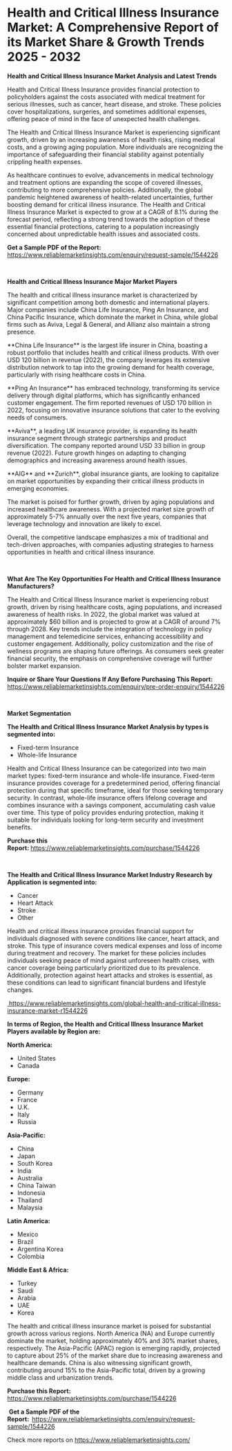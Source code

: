 <p><h1>Health and Critical Illness Insurance Market: A Comprehensive Report of its Market Share & Growth Trends 2025 - 2032</h1></p><p><strong>Health and Critical Illness Insurance Market Analysis and Latest Trends</strong></p>
<p><p>Health and Critical Illness Insurance provides financial protection to policyholders against the costs associated with medical treatment for serious illnesses, such as cancer, heart disease, and stroke. These policies cover hospitalizations, surgeries, and sometimes additional expenses, offering peace of mind in the face of unexpected health challenges. </p><p>The Health and Critical Illness Insurance Market is experiencing significant growth, driven by an increasing awareness of health risks, rising medical costs, and a growing aging population. More individuals are recognizing the importance of safeguarding their financial stability against potentially crippling health expenses. </p><p>As healthcare continues to evolve, advancements in medical technology and treatment options are expanding the scope of covered illnesses, contributing to more comprehensive policies. Additionally, the global pandemic heightened awareness of health-related uncertainties, further boosting demand for critical illness insurance. The Health and Critical Illness Insurance Market is expected to grow at a CAGR of 8.1% during the forecast period, reflecting a strong trend towards the adoption of these essential financial protections, catering to a population increasingly concerned about unpredictable health issues and associated costs.</p></p>
<p><strong>Get a Sample PDF of the Report:&nbsp;</strong> <a href="https://www.reliablemarketinsights.com/enquiry/request-sample/1544226?utm_campaign=3261&utm_medium=2&utm_source=Github&utm_content=ia&utm_term=09032025&utm_id=health-and-critical-illness-insurance">https://www.reliablemarketinsights.com/enquiry/request-sample/1544226</a></p>
<p>&nbsp;</p>
<p><strong>Health and Critical Illness Insurance Major Market Players</strong></p>
<p><p>The health and critical illness insurance market is characterized by significant competition among both domestic and international players. Major companies include China Life Insurance, Ping An Insurance, and China Pacific Insurance, which dominate the market in China, while global firms such as Aviva, Legal & General, and Allianz also maintain a strong presence.</p><p>**China Life Insurance** is the largest life insurer in China, boasting a robust portfolio that includes health and critical illness products. With over USD 120 billion in revenue (2022), the company leverages its extensive distribution network to tap into the growing demand for health coverage, particularly with rising healthcare costs in China. </p><p>**Ping An Insurance** has embraced technology, transforming its service delivery through digital platforms, which has significantly enhanced customer engagement. The firm reported revenues of USD 170 billion in 2022, focusing on innovative insurance solutions that cater to the evolving needs of consumers.</p><p>**Aviva**, a leading UK insurance provider, is expanding its health insurance segment through strategic partnerships and product diversification. The company reported around USD 33 billion in group revenue (2022). Future growth hinges on adapting to changing demographics and increasing awareness around health issues.</p><p>**AIG** and **Zurich**, global insurance giants, are looking to capitalize on market opportunities by expanding their critical illness products in emerging economies. </p><p>The market is poised for further growth, driven by aging populations and increased healthcare awareness. With a projected market size growth of approximately 5-7% annually over the next five years, companies that leverage technology and innovation are likely to excel. </p><p>Overall, the competitive landscape emphasizes a mix of traditional and tech-driven approaches, with companies adjusting strategies to harness opportunities in health and critical illness insurance.</p></p>
<p>&nbsp;</p>
<p><strong>What Are The Key Opportunities For Health and Critical Illness Insurance Manufacturers?</strong></p>
<p><p>The Health and Critical Illness Insurance market is experiencing robust growth, driven by rising healthcare costs, aging populations, and increased awareness of health risks. In 2022, the global market was valued at approximately $60 billion and is projected to grow at a CAGR of around 7% through 2028. Key trends include the integration of technology in policy management and telemedicine services, enhancing accessibility and customer engagement. Additionally, policy customization and the rise of wellness programs are shaping future offerings. As consumers seek greater financial security, the emphasis on comprehensive coverage will further bolster market expansion.</p></p>
<p><strong>Inquire or Share Your Questions If Any Before Purchasing This Report:</strong> <a href="https://www.reliablemarketinsights.com/enquiry/pre-order-enquiry/1544226?utm_campaign=3261&utm_medium=2&utm_source=Github&utm_content=ia&utm_term=09032025&utm_id=health-and-critical-illness-insurance">https://www.reliablemarketinsights.com/enquiry/pre-order-enquiry/1544226</a></p>
<p>&nbsp;</p>
<p><strong>Market Segmentation</strong></p>
<p><strong>The Health and Critical Illness Insurance Market Analysis by types is segmented into:</strong></p>
<p><ul><li>Fixed-term Insurance</li><li>Whole-life Insurance</li></ul></p>
<p><p>Health and Critical Illness Insurance can be categorized into two main market types: fixed-term insurance and whole-life insurance. Fixed-term insurance provides coverage for a predetermined period, offering financial protection during that specific timeframe, ideal for those seeking temporary security. In contrast, whole-life insurance offers lifelong coverage and combines insurance with a savings component, accumulating cash value over time. This type of policy provides enduring protection, making it suitable for individuals looking for long-term security and investment benefits.</p></p>
<p><strong>Purchase this Report:&nbsp;</strong><a href="https://www.reliablemarketinsights.com/purchase/1544226?utm_campaign=3261&utm_medium=2&utm_source=Github&utm_content=ia&utm_term=09032025&utm_id=health-and-critical-illness-insurance">https://www.reliablemarketinsights.com/purchase/1544226</a></p>
<p>&nbsp;</p>
<p><strong>The Health and Critical Illness Insurance Market Industry Research by Application is segmented into:</strong></p>
<p><ul><li>Cancer</li><li>Heart Attack</li><li>Stroke</li><li>Other</li></ul></p>
<p><p>Health and critical illness insurance provides financial support for individuals diagnosed with severe conditions like cancer, heart attack, and stroke. This type of insurance covers medical expenses and loss of income during treatment and recovery. The market for these policies includes individuals seeking peace of mind against unforeseen health crises, with cancer coverage being particularly prioritized due to its prevalence. Additionally, protection against heart attacks and strokes is essential, as these conditions can lead to significant financial burdens and lifestyle changes.</p></p>
<p><a href="https://www.reliablemarketinsights.com/global-health-and-critical-illness-insurance-market-r1544226?utm_campaign=3261&utm_medium=2&utm_source=Github&utm_content=ia&utm_term=09032025&utm_id=health-and-critical-illness-insurance">&nbsp;https://www.reliablemarketinsights.com/global-health-and-critical-illness-insurance-market-r1544226</a></p>
<p><strong>In terms of Region, the Health and Critical Illness Insurance Market Players available by Region are:</strong></p>
<p>
    <p> <strong> North America: </strong>
        <ul>
            <li>United States</li>
            <li>Canada</li>
        </ul>
        </p> 
    <p> <strong> Europe: </strong>
        <ul>
            <li>Germany</li>
            <li>France</li>
            <li>U.K.</li>
            <li>Italy</li>
            <li>Russia</li>
        </ul>
        </p> 
    <p> <strong> Asia-Pacific: </strong>
        <ul>
            <li>China</li>
            <li>Japan</li>
            <li>South Korea</li>
            <li>India</li>
            <li>Australia</li>
            <li>China Taiwan</li>
            <li>Indonesia</li>
            <li>Thailand</li>
            <li>Malaysia</li>
        </ul>
        </p> 
    <p> <strong> Latin America: </strong>
        <ul>
            <li>Mexico</li>
            <li>Brazil</li>
            <li>Argentina Korea</li>
            <li>Colombia</li>
        </ul>
        </p> 
    <p> <strong> Middle East & Africa: </strong>
        <ul>
            <li>Turkey</li>
            <li>Saudi</li>
            <li>Arabia</li>
            <li>UAE</li>
            <li>Korea</li>
        </ul>
    </p>
    </p>
<p><p>The health and critical illness insurance market is poised for substantial growth across various regions. North America (NA) and Europe currently dominate the market, holding approximately 40% and 30% market shares, respectively. The Asia-Pacific (APAC) region is emerging rapidly, projected to capture about 25% of the market share due to increasing awareness and healthcare demands. China is also witnessing significant growth, contributing around 15% to the Asia-Pacific total, driven by a growing middle class and urbanization trends.</p></p>
<p><strong>Purchase this Report: </strong><a href="https://www.reliablemarketinsights.com/purchase/1544226?utm_campaign=3261&utm_medium=2&utm_source=Github&utm_content=ia&utm_term=09032025&utm_id=health-and-critical-illness-insurance">https://www.reliablemarketinsights.com/purchase/1544226</a></p>
<p>&nbsp;<strong>Get a Sample PDF of the Report:&nbsp;&nbsp;</strong><a href="https://www.reliablemarketinsights.com/enquiry/request-sample/1544226?utm_campaign=3261&utm_medium=2&utm_source=Github&utm_content=ia&utm_term=09032025&utm_id=health-and-critical-illness-insurance">https://www.reliablemarketinsights.com/enquiry/request-sample/1544226</a></p>
<p><strong></strong></p>
<p>Check more reports on <a href="https://www.reliablemarketinsights.com/?utm_campaign=3261&utm_medium=2&utm_source=Github&utm_content=ia&utm_term=09032025&utm_id=health-and-critical-illness-insurance">https://www.reliablemarketinsights.com/</a></p>